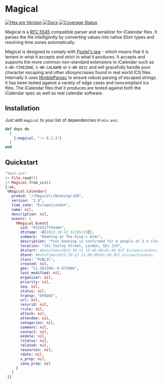 # Magical

[![Hex.pm Version](https://img.shields.io/hexpm/v/magical?style=flat-square&labelColor=%2334495e&color=%238e44ad)](https://hex.pm/packages/magical/)
[![Docs](https://img.shields.io/badge/hexdocs-34495e?style=flat-square)](https://hexdocs.pm/magical/)
[![Coverage Status](https://coveralls.io/repos/github/jonathanballs/magical/badge.svg?branch=main)](https://coveralls.io/github/jonathanballs/magical?branch=main)

Magical is a [RFC 5545](https://www.ietf.org/rfc/rfc5545.txt) compatible parser
and serializer for iCalendar files. It parses the file intelligently by
converting values into native Elixir types and resolving time zones
automatically.

Magical is designed to comply with [Postel's
law](https://en.wikipedia.org/wiki/Robustness_principle) - which means that it
is lenient in what it accepts and strict in what it produces. It accepts and
supports the more common non-standard extensions to iCalendar such as
`X-WR-TIMEZONE`, `X-WR-CALNAME` or `X-WR-DESC` and will gracefully handle poor
character escaping and other idiosyncrasies found in real world ICS files.
Internally it uses [NimbleParsec](https://github.com/dashbitco/nimble_parsec)
to ensure robust parsing of escaped strings. It has been tested against a
variety of edge cases and noncompliant ics files. The iCalendar files that it
produces are tested against both the iCalendar spec as well as real calendar
software.

## Installation

Just add `magical` to your list of dependencies in `mix.exs`:

```elixir
def deps do
  [
    {:magical, "~> 0.1.3"}
  ]
end
```

## Quickstart

```elixir
"test.ics"
|> File.read!()
|> Magical.from_ics()
{:ok,
 %Magical.Calendar{
   prodid: "//Magical//Booking//EN",
   version: "2.0",
   time_zone: "Europe/London",
   name: nil,
   description: nil,
   events: [
     %Magical.Event{
       uid: "6529327f4eabe",
       dtstamp: ~U[2023-10-13 12:05:19Z],
       summary: "Booking at The King's Arms",
       description: "Your booking is confirmed for 6 people at 2 o'clock",
       location: "251 Tooley Street, London, SE1 2JX",
       dtstart: #DateTime<2023-10-13 19:00:00+01:00 BST Europe/London>,
       dtend: #DateTime<2023-10-13 21:00:00+01:00 BST Europe/London>,
       class: "PUBLIC",
       created: nil,
       geo: "51.501568;-0.075906",
       last_modified: nil,
       organizer: nil,
       priority: nil,
       seq: nil,
       status: nil,
       transp: "OPAQUE",
       url: nil,
       recurid: nil,
       rrule: nil,
       attach: nil,
       attendee: nil,
       categories: nil,
       comment: nil,
       contact: nil,
       exdate: nil,
       rstatus: nil,
       related: nil,
       resources: nil,
       rdate: nil,
       x_prop: nil,
       iana_prop: nil
     }
   ]
 }}
```

